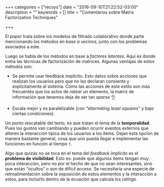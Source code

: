 +++
categories = ["recsys"]
date = "2016-09-10T21:22:52-03:00"
description = ""
keywords = []
title = "Comentarios sobre Matrix Factorization Techniques"

+++

El _paper_ trata sobre los modelos de filtrado colaborativo donde parte mencionando los métodos en _base a vecinos_, junto con los problemas asociados a este.

Luego se habla de los métodos en base a _factores latentes_. Aquí es donde entra las técnicas de factorización de matrices. Algunas ventajas de estos métodos son:

* Se permite usar feedback implícito. Esto datos sobre acciones que realizan los usuarios pero que no las declaran consiente y explícitamente al sistema. Como las acciones de este estilo son más frecuentes que los actos de _ratear_ un elemento, la matriz de información que tenemos deja de ser tan _sparse_ 👌

* Escala mejor y es paralelizable (con _"alternating least squares"_ y bajo ciertas condiciones).

Un punto rescatable del texto, es que tratan el tema de la **temporalidad**. Pues los gustos van cambiando y pueden ocurrir eventos externos que alteren la interacción típica de los usuarios a los ítems. Dejan esta opción de manera bastante general, cosa que uno pueda llegar e implementar las funciones en función al tiempo `t`.

Algo que quizás no se toca en el tema del _feedback implícito_ es el **problema de visibilidad**. Esto es: puede que algunos ítems tengan muy poca interacción, pero no por el hecho de que no sean interesantes, sino que están _"ocultos"_ o son de difícil acceso. Se necesitaría una especie de retroalimentación sobre la exposición de estos elementos y la interacción a estos, para incluirlo dentro de la ecuación que calcula los _ratings_.
